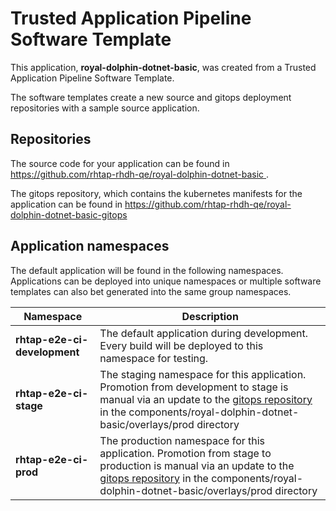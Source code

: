 # Trusted Application Pipeline Software Template

This application, **royal-dolphin-dotnet-basic**, was created from a Trusted Application Pipeline Software Template.

The software templates create a new source and gitops deployment repositories with a sample source application. 

## Repositories

The source code for your application can be found in [https://github.com/rhtap-rhdh-qe/royal-dolphin-dotnet-basic ](https://github.com/rhtap-rhdh-qe/royal-dolphin-dotnet-basic ).
 
The gitops repository, which contains the kubernetes manifests for the application can be found in 
[https://github.com/rhtap-rhdh-qe/royal-dolphin-dotnet-basic-gitops ](https://github.com/rhtap-rhdh-qe/royal-dolphin-dotnet-basic-gitops ) 

## Application namespaces 

The default application will be found in the following namespaces. Applications can be deployed into unique namespaces or multiple software templates can also bet generated into the same group namespaces.  

|  Namespace   |  Description   |  
| -------- | -------- |   
| **rhtap-e2e-ci-development** | The default application during development. Every build will be deployed to this namespace for testing. | 
| **rhtap-e2e-ci-stage** | The staging namespace for this application. Promotion from development to stage is manual via an update to the [gitops repository](https://github.com/rhtap-rhdh-qe/royal-dolphin-dotnet-basic-gitops ) in the components/royal-dolphin-dotnet-basic/overlays/prod directory |  
| **rhtap-e2e-ci-prod** | The production namespace for this application. Promotion from stage to production is manual via an update to the [gitops repository](https://github.com/rhtap-rhdh-qe/royal-dolphin-dotnet-basic-gitops ) in the components/royal-dolphin-dotnet-basic/overlays/prod directory | 